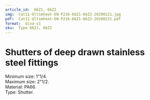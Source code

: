 ```yaml
---
article_id:  66Z1, 66Z2
img:  Cat11-Ultimheat-EN-P216-66Z1-66Z2-20200221.jpg
pdf:  Cat11-Ultimheat-EN-P216-66Z1-66Z2-20200221.pdf
format:  diva-v1
sku:  Type 66Z1, 66Z2
---
```

# Shutters of deep drawn stainless steel fittings

Minimum size: 1"1/4.  
Maximum size: 2"1/2.  
Material: PA66.  
Type: Shutter.  
